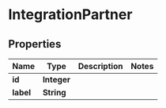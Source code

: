 
# IntegrationPartner

## Properties
Name | Type | Description | Notes
------------ | ------------- | ------------- | -------------
**id** | **Integer** |  | 
**label** | **String** |  | 



